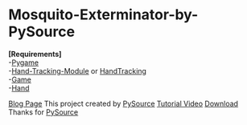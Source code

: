 # Mosquito-Exterminator-by-PySource

  **[Requirements]**  
-[Pygame](https://pypi.org/project/pygame/)  
-[Hand-Tracking-Module](https://pypi.org/project/Hand-Tracking-Module/) or [HandTracking](https://pypi.org/project/HandTracking/)  
-[Game](https://pypi.org/project/game/)  
-[Hand](https://pypi.org/project/hand/)  


[Blog Page](https://pysource.com/2021/08/24/how-i-built-a-computer-vision-game-with-opencv-mediapipe-and-python/)
This project created by [PySource](https://pysource.com)
[Tutorial Video](https://www.youtube.com/watch?v=JrEYWFFIRG8)
[Download](https://pysource.com/wp-content/uploads/2021/08/source-code-mosquito-game.zip)
Thanks for [PySource](https://pysource.com)
